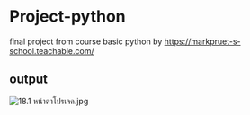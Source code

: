 # Project-python
final project from course basic python by https://markpruet-s-school.teachable.com/

## output

<img data-imageloader="" data-imageloader-fs_id="tZZsFmSo6vhphLWqo5eg" data-imageloader-src="https://cdn.fs.teachablecdn.com/tZZsFmSo6vhphLWqo5eg" alt="18.1 หน้าตาโปรเจค.jpg" src="https://cdn.fs.teachablecdn.com/tZZsFmSo6vhphLWqo5eg" data-imageloader-current-size="" class="is-loaded">
